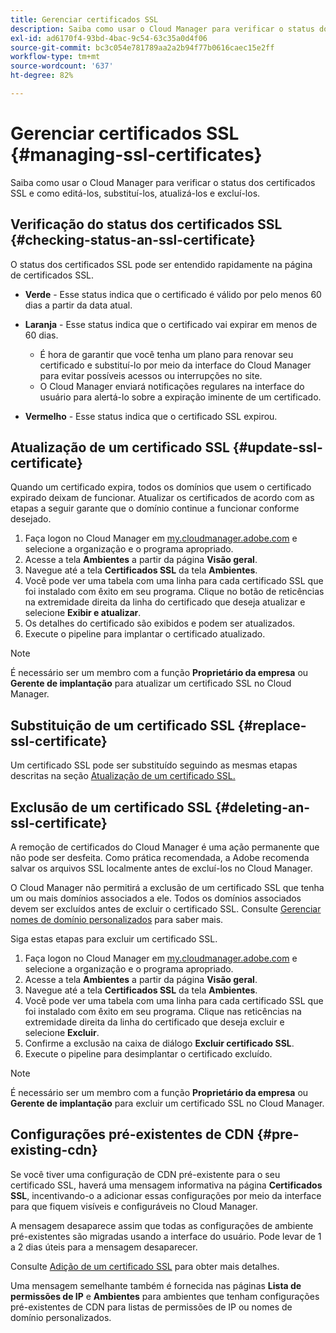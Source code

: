 ```yaml
---
title: Gerenciar certificados SSL
description: Saiba como usar o Cloud Manager para verificar o status dos certificados SSL e como editá-los, substituí-los, atualizá-los e excluí-los.
exl-id: ad6170f4-93bd-4bac-9c54-63c35a0d4f06
source-git-commit: bc3c054e781789aa2a2b94f77b0616caec15e2ff
workflow-type: tm+mt
source-wordcount: '637'
ht-degree: 82%

---
```



# Gerenciar certificados SSL {#managing-ssl-certificates}

Saiba como usar o Cloud Manager para verificar o status dos certificados SSL e como editá-los, substituí-los, atualizá-los e excluí-los.

## Verificação do status dos certificados SSL {#checking-status-an-ssl-certificate}

O status dos certificados SSL pode ser entendido rapidamente na página de certificados SSL.

* **Verde** - Esse status indica que o certificado é válido por pelo menos 60 dias a partir da data atual.

* **Laranja** - Esse status indica que o certificado vai expirar em menos de 60 dias.
   * É hora de garantir que você tenha um plano para renovar seu certificado e substituí-lo por meio da interface do Cloud Manager para evitar possíveis acessos ou interrupções no site.
   * O Cloud Manager enviará notificações regulares na interface do usuário para alertá-lo sobre a expiração iminente de um certificado.

* **Vermelho** - Esse status indica que o certificado SSL expirou.

## Atualização de um certificado SSL {#update-ssl-certificate}

Quando um certificado expira, todos os domínios que usem o certificado expirado deixam de funcionar. Atualizar os certificados de acordo com as etapas a seguir garante que o domínio continue a funcionar conforme desejado.

1. Faça logon no Cloud Manager em [my.cloudmanager.adobe.com](https://my.cloudmanager.adobe.com/) e selecione a organização e o programa apropriado.
1. Acesse a tela **Ambientes** a partir da página **Visão geral**.
1. Navegue até a tela **Certificados SSL** da tela **Ambientes**.
1. Você pode ver uma tabela com uma linha para cada certificado SSL que foi instalado com êxito em seu programa. Clique no botão de reticências na extremidade direita da linha do certificado que deseja atualizar e selecione **Exibir e atualizar**.
1. Os detalhes do certificado são exibidos e podem ser atualizados.
1. Execute o pipeline para implantar o certificado atualizado.

>[!NOTE]
>
>É necessário ser um membro com a função **Proprietário da empresa** ou **Gerente de implantação** para atualizar um certificado SSL no Cloud Manager.

## Substituição de um certificado SSL {#replace-ssl-certificate}

Um certificado SSL pode ser substituído seguindo as mesmas etapas descritas na seção [Atualização de um certificado SSL.](#update-ssl-certificate)

## Exclusão de um certificado SSL {#deleting-an-ssl-certificate}

A remoção de certificados do Cloud Manager é uma ação permanente que não pode ser desfeita. Como prática recomendada, a Adobe recomenda salvar os arquivos SSL localmente antes de excluí-los no Cloud Manager.

O Cloud Manager não permitirá a exclusão de um certificado SSL que tenha um ou mais domínios associados a ele. Todos os domínios associados devem ser excluídos antes de excluir o certificado SSL. Consulte [Gerenciar nomes de domínio personalizados](/help/implementing/cloud-manager/custom-domain-names/managing-custom-domain-names.md) para saber mais.

Siga estas etapas para excluir um certificado SSL.

1. Faça logon no Cloud Manager em [my.cloudmanager.adobe.com](https://my.cloudmanager.adobe.com/) e selecione a organização e o programa apropriado.
1. Acesse a tela **Ambientes** a partir da página **Visão geral**.
1. Navegue até a tela **Certificados SSL** da tela **Ambientes**.
1. Você pode ver uma tabela com uma linha para cada certificado SSL que foi instalado com êxito em seu programa. Clique nas reticências na extremidade direita da linha do certificado que deseja excluir e selecione **Excluir**.
1. Confirme a exclusão na caixa de diálogo **Excluir certificado SSL**.
1. Execute o pipeline para desimplantar o certificado excluído.

>[!NOTE]
>
>É necessário ser um membro com a função **Proprietário da empresa** ou **Gerente de implantação** para excluir um certificado SSL no Cloud Manager.

## Configurações pré-existentes de CDN {#pre-existing-cdn}

Se você tiver uma configuração de CDN pré-existente para o seu certificado SSL, haverá uma mensagem informativa na página **Certificados SSL**, incentivando-o a adicionar essas configurações por meio da interface para que fiquem visíveis e configuráveis no Cloud Manager.

A mensagem desaparece assim que todas as configurações de ambiente pré-existentes são migradas usando a interface do usuário. Pode levar de 1 a 2 dias úteis para a mensagem desaparecer.

Consulte [Adição de um certificado SSL](/help/implementing/cloud-manager/managing-ssl-certifications/add-ssl-certificate.md) para obter mais detalhes.

Uma mensagem semelhante também é fornecida nas páginas **Lista de permissões de IP** e **Ambientes** para ambientes que tenham configurações pré-existentes de CDN para listas de permissões de IP ou nomes de domínio personalizados.
